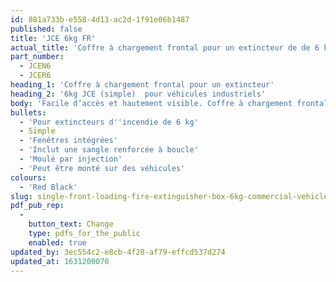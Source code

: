```yaml
---
id: 881a733b-e558-4d13-ac2d-1f91e06b1487
published: false
title: 'JCE 6kg FR'
actual_title: 'Coffre à chargement frontal pour un extincteur de de 6 kg JCE (simple)'
part_number:
  - JCEN6
  - JCER6
heading_1: 'Coffre à chargement frontal pour un extincteur'
heading_2: '6kg JCE (simple)  pour véhicules industriels'
body: 'Facile d’accès et hautement visible. Coffre à chargement frontal pour un extincteur de 6kg. Conçu pour être monté sur les camions.'
bullets:
  - 'Pour extincteurs d''incendie de 6 kg'
  - Simple
  - 'Fenêtres intégrées'
  - 'Inclut une sangle renforcée à boucle'
  - 'Moulé par injection'
  - 'Peut être monté sur des véhicules'
colours:
  - 'Red Black'
slug: single-front-loading-fire-extinguisher-box-6kg-commercial-vehicle-JCE
pdf_pub_rep:
  -
    button_text: Change
    type: pdfs_for_the_public
    enabled: true
updated_by: 3ec554c2-e8cb-4f28-af79-effcd537d274
updated_at: 1631200070
---
```

